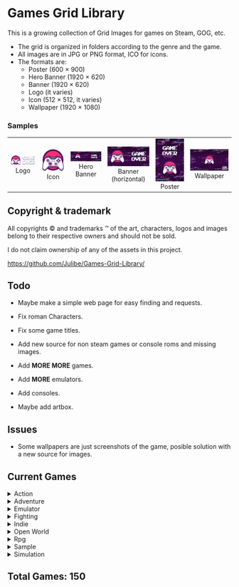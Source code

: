 


# Games Grid Library
This is a growing collection of Grid Images for games on Steam, GOG, etc.

 - The grid is organized in folders according to the genre and the game.
 - All images are in JPG or PNG format, ICO for icons.
 - The formats are:
	 - Poster (600 × 900)
	 - Hero Banner (1920 × 620)
	 - Banner (1920 × 620)
	 - Logo (it varies)
	 - Icon (512 × 512, it varies)
	 - Wallpaper (1920 × 1080)

### Samples
<table>
	<tr align="center">
		<td>
			<img src="https://github.com/Julibe/Games-Grid-Library/raw/main/Sample/logo.png" width="250px"><br><center>Logo</center>
		</td>
		<td>
			<img src="https://github.com/Julibe/Games-Grid-Library/raw/main/Sample/icon.png" width="250px"><br><center>Icon</center>
		</td>
		<td>
			<img src="https://github.com/Julibe/Games-Grid-Library/raw/main/Sample/hero.jpg" width="250px"><br><center>Hero Banner</center>
		</td>
		<td>
			<img src="https://github.com/Julibe/Games-Grid-Library/raw/main/Sample/horizontal.jpg" width="250px"><br><center>Banner (horizontal)</center>
		</td>
		<td>
			<img src="https://github.com/Julibe/Games-Grid-Library/raw/main/Sample/poster.jpg" width="250px"><br><center>Poster</center>
		</td>
		<td>
			<img src="https://github.com/Julibe/Games-Grid-Library/raw/main/Sample/wallpaper.jpg" width="250px"><br><center>Wallpaper</center>
		</td>
	</tr>
</table>

## Copyright & trademark
All copyrights © and trademarks ™ of the art, characters, logos and images belong to their respective owners and should not be sold.

I do not claim ownership of any of the assets in this project.

https://github.com/Julibe/Games-Grid-Library/


## Todo
 - Maybe make a simple web page for easy finding and requests.
 - Fix roman Characters.
 - Fix some game titles.
 - Add new source for non steam games or console roms and missing images.

 - Add **MORE MORE** games.

 - Add **MORE** emulators.

 - Add consoles.

 - Maybe add artbox.

## Issues
 - Some wallpapers are just screenshots of the game, posible solution with a new source for images.
## Current Games
<details>
 <summary>Action</summary>

<table><tr align="center"><td><a href="https://github.com/Julibe/Games-Grid-Library/tree/main/Action/Arma 3/" target="_blank"><img src="https://github.com/Julibe/Games-Grid-Library/raw/main/Action/Arma 3/logo.png" width="100%">
<center>Arma 3</center></a></a></td><td><a href="https://github.com/Julibe/Games-Grid-Library/tree/main/Action/Biomutant/" target="_blank"><img src="https://github.com/Julibe/Games-Grid-Library/raw/main/Action/Biomutant/logo.png" width="100%">
<center>Biomutant</center></a></a></td><td><a href="https://github.com/Julibe/Games-Grid-Library/tree/main/Action/Bioshock/" target="_blank"><img src="https://github.com/Julibe/Games-Grid-Library/raw/main/Action/Bioshock/logo.png" width="100%">
<center>Bioshock</center></a></a></td></tr><tr align="center"><td><a href="https://github.com/Julibe/Games-Grid-Library/tree/main/Action/Bioshock 2/" target="_blank"><img src="https://github.com/Julibe/Games-Grid-Library/raw/main/Action/Bioshock 2/logo.png" width="100%">
<center>Bioshock 2</center></a></a></td><td><a href="https://github.com/Julibe/Games-Grid-Library/tree/main/Action/Bioshock Infinite/" target="_blank"><img src="https://github.com/Julibe/Games-Grid-Library/raw/main/Action/Bioshock Infinite/logo.png" width="100%">
<center>Bioshock Infinite</center></a></a></td><td><a href="https://github.com/Julibe/Games-Grid-Library/tree/main/Action/Borderlands/" target="_blank"><img src="https://github.com/Julibe/Games-Grid-Library/raw/main/Action/Borderlands/logo.png" width="100%">
<center>Borderlands</center></a></a></td></tr><tr align="center"><td><a href="https://github.com/Julibe/Games-Grid-Library/tree/main/Action/Borderlands - The Presequel/" target="_blank"><img src="https://github.com/Julibe/Games-Grid-Library/raw/main/Action/Borderlands - The Presequel/logo.png" width="100%">
<center>Borderlands - The Presequel</center></a></a></td><td><a href="https://github.com/Julibe/Games-Grid-Library/tree/main/Action/Borderlands 2/" target="_blank"><img src="https://github.com/Julibe/Games-Grid-Library/raw/main/Action/Borderlands 2/logo.png" width="100%">
<center>Borderlands 2</center></a></a></td><td><a href="https://github.com/Julibe/Games-Grid-Library/tree/main/Action/Borderlands 3/" target="_blank"><img src="https://github.com/Julibe/Games-Grid-Library/raw/main/Action/Borderlands 3/logo.png" width="100%">
<center>Borderlands 3</center></a></a></td></tr><tr align="center"><td><a href="https://github.com/Julibe/Games-Grid-Library/tree/main/Action/Bully Scholarship Edition/" target="_blank"><img src="https://github.com/Julibe/Games-Grid-Library/raw/main/Action/Bully Scholarship Edition/logo.png" width="100%">
<center>Bully Scholarship Edition</center></a></a></td><td><a href="https://github.com/Julibe/Games-Grid-Library/tree/main/Action/Call of Duty - Black Ops/" target="_blank"><img src="https://github.com/Julibe/Games-Grid-Library/raw/main/Action/Call of Duty - Black Ops/logo.png" width="100%">
<center>Call of Duty - Black Ops</center></a></a></td><td><a href="https://github.com/Julibe/Games-Grid-Library/tree/main/Action/Call of Duty - Black Ops II/" target="_blank"><img src="https://github.com/Julibe/Games-Grid-Library/raw/main/Action/Call of Duty - Black Ops II/logo.png" width="100%">
<center>Call of Duty - Black Ops II</center></a></a></td></tr><tr align="center"><td><a href="https://github.com/Julibe/Games-Grid-Library/tree/main/Action/Call of Duty - Black Ops III/" target="_blank"><img src="https://github.com/Julibe/Games-Grid-Library/raw/main/Action/Call of Duty - Black Ops III/logo.png" width="100%">
<center>Call of Duty - Black Ops III</center></a></a></td><td><a href="https://github.com/Julibe/Games-Grid-Library/tree/main/Action/Call of Duty - Ghosts/" target="_blank"><img src="https://github.com/Julibe/Games-Grid-Library/raw/main/Action/Call of Duty - Ghosts/logo.png" width="100%">
<center>Call of Duty - Ghosts</center></a></a></td><td><a href="https://github.com/Julibe/Games-Grid-Library/tree/main/Action/Call of Duty - Infinite Warfare/" target="_blank"><img src="https://github.com/Julibe/Games-Grid-Library/raw/main/Action/Call of Duty - Infinite Warfare/logo.png" width="100%">
<center>Call of Duty - Infinite Warfare</center></a></a></td></tr><tr align="center"><td><a href="https://github.com/Julibe/Games-Grid-Library/tree/main/Action/Call of Duty - Modern Warfare/" target="_blank"><img src="https://github.com/Julibe/Games-Grid-Library/raw/main/Action/Call of Duty - Modern Warfare/logo.png" width="100%">
<center>Call of Duty - Modern Warfare</center></a></a></td><td><a href="https://github.com/Julibe/Games-Grid-Library/tree/main/Action/Call of Duty - Modern Warfare 3/" target="_blank"><img src="https://github.com/Julibe/Games-Grid-Library/raw/main/Action/Call of Duty - Modern Warfare 3/logo.png" width="100%">
<center>Call of Duty - Modern Warfare 3</center></a></a></td><td><a href="https://github.com/Julibe/Games-Grid-Library/tree/main/Action/Call of Duty - WWII/" target="_blank"><img src="https://github.com/Julibe/Games-Grid-Library/raw/main/Action/Call of Duty - WWII/logo.png" width="100%">
<center>Call of Duty - WWII</center></a></a></td></tr><tr align="center"><td><a href="https://github.com/Julibe/Games-Grid-Library/tree/main/Action/Code Vein/" target="_blank"><img src="https://github.com/Julibe/Games-Grid-Library/raw/main/Action/Code Vein/logo.png" width="100%">
<center>Code Vein</center></a></a></td><td><a href="https://github.com/Julibe/Games-Grid-Library/tree/main/Action/Curse of The Dead Gods/" target="_blank"><img src="https://github.com/Julibe/Games-Grid-Library/raw/main/Action/Curse of The Dead Gods/logo.png" width="100%">
<center>Curse of The Dead Gods</center></a></a></td><td><a href="https://github.com/Julibe/Games-Grid-Library/tree/main/Action/Days Gone/" target="_blank"><img src="https://github.com/Julibe/Games-Grid-Library/raw/main/Action/Days Gone/logo.png" width="100%">
<center>Days Gone</center></a></a></td></tr><tr align="center"><td><a href="https://github.com/Julibe/Games-Grid-Library/tree/main/Action/Dead Cells/" target="_blank"><img src="https://github.com/Julibe/Games-Grid-Library/raw/main/Action/Dead Cells/logo.png" width="100%">
<center>Dead Cells</center></a></a></td><td><a href="https://github.com/Julibe/Games-Grid-Library/tree/main/Action/Death Stranding/" target="_blank"><img src="https://github.com/Julibe/Games-Grid-Library/raw/main/Action/Death Stranding/logo.png" width="100%">
<center>Death Stranding</center></a></a></td><td><a href="https://github.com/Julibe/Games-Grid-Library/tree/main/Action/Deep Rock Galactic/" target="_blank"><img src="https://github.com/Julibe/Games-Grid-Library/raw/main/Action/Deep Rock Galactic/logo.png" width="100%">
<center>Deep Rock Galactic</center></a></a></td></tr><tr align="center"><td><a href="https://github.com/Julibe/Games-Grid-Library/tree/main/Action/Doom 3 Bfg Edition/" target="_blank"><img src="https://github.com/Julibe/Games-Grid-Library/raw/main/Action/Doom 3 Bfg Edition/logo.png" width="100%">
<center>Doom 3 Bfg Edition</center></a></a></td><td><a href="https://github.com/Julibe/Games-Grid-Library/tree/main/Action/Doom Eternal/" target="_blank"><img src="https://github.com/Julibe/Games-Grid-Library/raw/main/Action/Doom Eternal/logo.png" width="100%">
<center>Doom Eternal</center></a></a></td><td><a href="https://github.com/Julibe/Games-Grid-Library/tree/main/Action/Dungeons  Dragons Dark Alliance/" target="_blank"><img src="https://github.com/Julibe/Games-Grid-Library/raw/main/Action/Dungeons  Dragons Dark Alliance/logo.png" width="100%">
<center>Dungeons  Dragons Dark Alliance</center></a></a></td></tr><tr align="center"><td><a href="https://github.com/Julibe/Games-Grid-Library/tree/main/Action/Earth Defense Force World Brothers/" target="_blank"><img src="https://github.com/Julibe/Games-Grid-Library/raw/main/Action/Earth Defense Force World Brothers/logo.png" width="100%">
<center>Earth Defense Force World Brothers</center></a></a></td><td><a href="https://github.com/Julibe/Games-Grid-Library/tree/main/Action/Final Fantasy Type-0 Hd/" target="_blank"><img src="https://github.com/Julibe/Games-Grid-Library/raw/main/Action/Final Fantasy Type-0 Hd/logo.png" width="100%">
<center>Final Fantasy Type-0 Hd</center></a></a></td><td><a href="https://github.com/Julibe/Games-Grid-Library/tree/main/Action/Ghostrunner/" target="_blank"><img src="https://github.com/Julibe/Games-Grid-Library/raw/main/Action/Ghostrunner/logo.png" width="100%">
<center>Ghostrunner</center></a></a></td></tr><tr align="center"><td><a href="https://github.com/Julibe/Games-Grid-Library/tree/main/Action/God Eater 2 Rage Burst/" target="_blank"><img src="https://github.com/Julibe/Games-Grid-Library/raw/main/Action/God Eater 2 Rage Burst/logo.png" width="100%">
<center>God Eater 2 Rage Burst</center></a></a></td><td><a href="https://github.com/Julibe/Games-Grid-Library/tree/main/Action/God Eater 3/" target="_blank"><img src="https://github.com/Julibe/Games-Grid-Library/raw/main/Action/God Eater 3/logo.png" width="100%">
<center>God Eater 3</center></a></a></td><td><a href="https://github.com/Julibe/Games-Grid-Library/tree/main/Action/Grand Theft Auto/" target="_blank"><img src="https://github.com/Julibe/Games-Grid-Library/raw/main/Action/Grand Theft Auto/logo.png" width="100%">
<center>Grand Theft Auto</center></a></a></td></tr><tr align="center"><td><a href="https://github.com/Julibe/Games-Grid-Library/tree/main/Action/Grand Theft Auto 2/" target="_blank"><img src="https://github.com/Julibe/Games-Grid-Library/raw/main/Action/Grand Theft Auto 2/logo.png" width="100%">
<center>Grand Theft Auto 2</center></a></a></td><td><a href="https://github.com/Julibe/Games-Grid-Library/tree/main/Action/Grand Theft Auto Episodes From Liberty City/" target="_blank"><img src="https://github.com/Julibe/Games-Grid-Library/raw/main/Action/Grand Theft Auto Episodes From Liberty City/logo.png" width="100%">
<center>Grand Theft Auto Episodes From Liberty City</center></a></a></td><td><a href="https://github.com/Julibe/Games-Grid-Library/tree/main/Action/Grand Theft Auto III/" target="_blank"><img src="https://github.com/Julibe/Games-Grid-Library/raw/main/Action/Grand Theft Auto III/logo.png" width="100%">
<center>Grand Theft Auto III</center></a></a></td></tr><tr align="center"><td><a href="https://github.com/Julibe/Games-Grid-Library/tree/main/Action/Grand Theft Auto Iv The/" target="_blank"><img src="https://github.com/Julibe/Games-Grid-Library/raw/main/Action/Grand Theft Auto Iv The/logo.png" width="100%">
<center>Grand Theft Auto Iv The</center></a></a></td><td><a href="https://github.com/Julibe/Games-Grid-Library/tree/main/Action/Grand Theft Auto San Andreas/" target="_blank"><img src="https://github.com/Julibe/Games-Grid-Library/raw/main/Action/Grand Theft Auto San Andreas/logo.png" width="100%">
<center>Grand Theft Auto San Andreas</center></a></a></td><td><a href="https://github.com/Julibe/Games-Grid-Library/tree/main/Action/Grand Theft Auto V/" target="_blank"><img src="https://github.com/Julibe/Games-Grid-Library/raw/main/Action/Grand Theft Auto V/logo.png" width="100%">
<center>Grand Theft Auto V</center></a></a></td></tr><tr align="center"><td><a href="https://github.com/Julibe/Games-Grid-Library/tree/main/Action/Grand Theft Auto Vice City/" target="_blank"><img src="https://github.com/Julibe/Games-Grid-Library/raw/main/Action/Grand Theft Auto Vice City/logo.png" width="100%">
<center>Grand Theft Auto Vice City</center></a></a></td><td><a href="https://github.com/Julibe/Games-Grid-Library/tree/main/Action/Guilty Gear Strive/" target="_blank"><img src="https://github.com/Julibe/Games-Grid-Library/raw/main/Action/Guilty Gear Strive/logo.png" width="100%">
<center>Guilty Gear Strive</center></a></a></td><td><a href="https://github.com/Julibe/Games-Grid-Library/tree/main/Action/Guns Up/" target="_blank"><img src="https://github.com/Julibe/Games-Grid-Library/raw/main/Action/Guns Up/logo.png" width="100%">
<center>Guns Up</center></a></a></td></tr><tr align="center"><td><a href="https://github.com/Julibe/Games-Grid-Library/tree/main/Action/Hades/" target="_blank"><img src="https://github.com/Julibe/Games-Grid-Library/raw/main/Action/Hades/logo.png" width="100%">
<center>Hades</center></a></a></td><td><a href="https://github.com/Julibe/Games-Grid-Library/tree/main/Action/Half-Life/" target="_blank"><img src="https://github.com/Julibe/Games-Grid-Library/raw/main/Action/Half-Life/logo.png" width="100%">
<center>Half-Life</center></a></a></td><td><a href="https://github.com/Julibe/Games-Grid-Library/tree/main/Action/Half-Life 2/" target="_blank"><img src="https://github.com/Julibe/Games-Grid-Library/raw/main/Action/Half-Life 2/logo.png" width="100%">
<center>Half-Life 2</center></a></a></td></tr><tr align="center"><td><a href="https://github.com/Julibe/Games-Grid-Library/tree/main/Action/Half-Life 2 - Episode One/" target="_blank"><img src="https://github.com/Julibe/Games-Grid-Library/raw/main/Action/Half-Life 2 - Episode One/logo.png" width="100%">
<center>Half-Life 2 - Episode One</center></a></a></td><td><a href="https://github.com/Julibe/Games-Grid-Library/tree/main/Action/Half-Life 2 - Episode Two/" target="_blank"><img src="https://github.com/Julibe/Games-Grid-Library/raw/main/Action/Half-Life 2 - Episode Two/logo.png" width="100%">
<center>Half-Life 2 - Episode Two</center></a></a></td><td><a href="https://github.com/Julibe/Games-Grid-Library/tree/main/Action/Helldivers Dive Harder Edition/" target="_blank"><img src="https://github.com/Julibe/Games-Grid-Library/raw/main/Action/Helldivers Dive Harder Edition/logo.png" width="100%">
<center>Helldivers Dive Harder Edition</center></a></a></td></tr><tr align="center"><td><a href="https://github.com/Julibe/Games-Grid-Library/tree/main/Action/Horizon Zero Dawn/" target="_blank"><img src="https://github.com/Julibe/Games-Grid-Library/raw/main/Action/Horizon Zero Dawn/logo.png" width="100%">
<center>Horizon Zero Dawn</center></a></a></td><td><a href="https://github.com/Julibe/Games-Grid-Library/tree/main/Action/Iconoclasts/" target="_blank"><img src="https://github.com/Julibe/Games-Grid-Library/raw/main/Action/Iconoclasts/logo.png" width="100%">
<center>Iconoclasts</center></a></a></td><td><a href="https://github.com/Julibe/Games-Grid-Library/tree/main/Action/Katamari Damacy Reroll/" target="_blank"><img src="https://github.com/Julibe/Games-Grid-Library/raw/main/Action/Katamari Damacy Reroll/logo.png" width="100%">
<center>Katamari Damacy Reroll</center></a></a></td></tr><tr align="center"><td><a href="https://github.com/Julibe/Games-Grid-Library/tree/main/Action/La Noire The Vr Case Files/" target="_blank"><img src="https://github.com/Julibe/Games-Grid-Library/raw/main/Action/La Noire The Vr Case Files/logo.png" width="100%">
<center>La Noire The Vr Case Files</center></a></a></td><td><a href="https://github.com/Julibe/Games-Grid-Library/tree/main/Action/Legend of Mana/" target="_blank"><img src="https://github.com/Julibe/Games-Grid-Library/raw/main/Action/Legend of Mana/logo.png" width="100%">
<center>Legend of Mana</center></a></a></td><td><a href="https://github.com/Julibe/Games-Grid-Library/tree/main/Action/Manhunt/" target="_blank"><img src="https://github.com/Julibe/Games-Grid-Library/raw/main/Action/Manhunt/logo.png" width="100%">
<center>Manhunt</center></a></a></td></tr><tr align="center"><td><a href="https://github.com/Julibe/Games-Grid-Library/tree/main/Action/Mass Effect/" target="_blank"><img src="https://github.com/Julibe/Games-Grid-Library/raw/main/Action/Mass Effect/logo.png" width="100%">
<center>Mass Effect</center></a></a></td><td><a href="https://github.com/Julibe/Games-Grid-Library/tree/main/Action/Max Payne/" target="_blank"><img src="https://github.com/Julibe/Games-Grid-Library/raw/main/Action/Max Payne/logo.png" width="100%">
<center>Max Payne</center></a></a></td><td><a href="https://github.com/Julibe/Games-Grid-Library/tree/main/Action/Max Payne 2 The Fall of Max Payne/" target="_blank"><img src="https://github.com/Julibe/Games-Grid-Library/raw/main/Action/Max Payne 2 The Fall of Max Payne/logo.png" width="100%">
<center>Max Payne 2 The Fall of Max Payne</center></a></a></td></tr><tr align="center"><td><a href="https://github.com/Julibe/Games-Grid-Library/tree/main/Action/Max Payne 3/" target="_blank"><img src="https://github.com/Julibe/Games-Grid-Library/raw/main/Action/Max Payne 3/logo.png" width="100%">
<center>Max Payne 3</center></a></a></td><td><a href="https://github.com/Julibe/Games-Grid-Library/tree/main/Action/Mechwarrior 5 Mercenaries/" target="_blank"><img src="https://github.com/Julibe/Games-Grid-Library/raw/main/Action/Mechwarrior 5 Mercenaries/logo.png" width="100%">
<center>Mechwarrior 5 Mercenaries</center></a></a></td><td><a href="https://github.com/Julibe/Games-Grid-Library/tree/main/Action/Metal Gear Rising - Revengeance/" target="_blank"><img src="https://github.com/Julibe/Games-Grid-Library/raw/main/Action/Metal Gear Rising - Revengeance/logo.png" width="100%">
<center>Metal Gear Rising - Revengeance</center></a></a></td></tr><tr align="center"><td><a href="https://github.com/Julibe/Games-Grid-Library/tree/main/Action/Metal Gear Solid V - The Phantom Pain/" target="_blank"><img src="https://github.com/Julibe/Games-Grid-Library/raw/main/Action/Metal Gear Solid V - The Phantom Pain/logo.png" width="100%">
<center>Metal Gear Solid V - The Phantom Pain</center></a></a></td><td><a href="https://github.com/Julibe/Games-Grid-Library/tree/main/Action/Monster Hunter World/" target="_blank"><img src="https://github.com/Julibe/Games-Grid-Library/raw/main/Action/Monster Hunter World/logo.png" width="100%">
<center>Monster Hunter World</center></a></a></td><td><a href="https://github.com/Julibe/Games-Grid-Library/tree/main/Action/Nier Replicant Ver.122474487139/" target="_blank"><img src="https://github.com/Julibe/Games-Grid-Library/raw/main/Action/Nier Replicant Ver.122474487139/logo.png" width="100%">
<center>Nier Replicant Ver.122474487139</center></a></a></td></tr><tr align="center"><td><a href="https://github.com/Julibe/Games-Grid-Library/tree/main/Action/Nierautomata/" target="_blank"><img src="https://github.com/Julibe/Games-Grid-Library/raw/main/Action/Nierautomata/logo.png" width="100%">
<center>Nierautomata</center></a></a></td><td><a href="https://github.com/Julibe/Games-Grid-Library/tree/main/Action/Ninja Gaiden 3 Razors Edge/" target="_blank"><img src="https://github.com/Julibe/Games-Grid-Library/raw/main/Action/Ninja Gaiden 3 Razors Edge/logo.png" width="100%">
<center>Ninja Gaiden 3 Razors Edge</center></a></a></td><td><a href="https://github.com/Julibe/Games-Grid-Library/tree/main/Action/Ninja Gaiden Σ/" target="_blank"><img src="https://github.com/Julibe/Games-Grid-Library/raw/main/Action/Ninja Gaiden Σ/logo.png" width="100%">
<center>Ninja Gaiden Σ</center></a></a></td></tr><tr align="center"><td><a href="https://github.com/Julibe/Games-Grid-Library/tree/main/Action/Ninja Gaiden Σ 2/" target="_blank"><img src="https://github.com/Julibe/Games-Grid-Library/raw/main/Action/Ninja Gaiden Σ 2/logo.png" width="100%">
<center>Ninja Gaiden Σ 2</center></a></a></td><td><a href="https://github.com/Julibe/Games-Grid-Library/tree/main/Action/No More Heroes/" target="_blank"><img src="https://github.com/Julibe/Games-Grid-Library/raw/main/Action/No More Heroes/logo.png" width="100%">
<center>No More Heroes</center></a></a></td><td><a href="https://github.com/Julibe/Games-Grid-Library/tree/main/Action/No More Heroes 2 Desperate Struggle/" target="_blank"><img src="https://github.com/Julibe/Games-Grid-Library/raw/main/Action/No More Heroes 2 Desperate Struggle/logo.png" width="100%">
<center>No More Heroes 2 Desperate Struggle</center></a></a></td></tr><tr align="center"><td><a href="https://github.com/Julibe/Games-Grid-Library/tree/main/Action/Outriders/" target="_blank"><img src="https://github.com/Julibe/Games-Grid-Library/raw/main/Action/Outriders/logo.png" width="100%">
<center>Outriders</center></a></a></td><td><a href="https://github.com/Julibe/Games-Grid-Library/tree/main/Action/Persona 5 Strikers/" target="_blank"><img src="https://github.com/Julibe/Games-Grid-Library/raw/main/Action/Persona 5 Strikers/logo.png" width="100%">
<center>Persona 5 Strikers</center></a></a></td><td><a href="https://github.com/Julibe/Games-Grid-Library/tree/main/Action/Phantasy Star Online 2 New Genesis/" target="_blank"><img src="https://github.com/Julibe/Games-Grid-Library/raw/main/Action/Phantasy Star Online 2 New Genesis/logo.png" width="100%">
<center>Phantasy Star Online 2 New Genesis</center></a></a></td></tr><tr align="center"><td><a href="https://github.com/Julibe/Games-Grid-Library/tree/main/Action/Prey/" target="_blank"><img src="https://github.com/Julibe/Games-Grid-Library/raw/main/Action/Prey/logo.png" width="100%">
<center>Prey</center></a></a></td><td><a href="https://github.com/Julibe/Games-Grid-Library/tree/main/Action/Red Dead Redemption 2/" target="_blank"><img src="https://github.com/Julibe/Games-Grid-Library/raw/main/Action/Red Dead Redemption 2/logo.png" width="100%">
<center>Red Dead Redemption 2</center></a></a></td><td><a href="https://github.com/Julibe/Games-Grid-Library/tree/main/Action/Resident Evil/" target="_blank"><img src="https://github.com/Julibe/Games-Grid-Library/raw/main/Action/Resident Evil/logo.png" width="100%">
<center>Resident Evil</center></a></a></td></tr><tr align="center"><td><a href="https://github.com/Julibe/Games-Grid-Library/tree/main/Action/Resident Evil - Operation Raccoon City/" target="_blank"><img src="https://github.com/Julibe/Games-Grid-Library/raw/main/Action/Resident Evil - Operation Raccoon City/logo.png" width="100%">
<center>Resident Evil - Operation Raccoon City</center></a></a></td><td><a href="https://github.com/Julibe/Games-Grid-Library/tree/main/Action/Resident Evil 0/" target="_blank"><img src="https://github.com/Julibe/Games-Grid-Library/raw/main/Action/Resident Evil 0/logo.png" width="100%">
<center>Resident Evil 0</center></a></a></td><td><a href="https://github.com/Julibe/Games-Grid-Library/tree/main/Action/Resident Evil 2/" target="_blank"><img src="https://github.com/Julibe/Games-Grid-Library/raw/main/Action/Resident Evil 2/logo.png" width="100%">
<center>Resident Evil 2</center></a></a></td></tr><tr align="center"><td><a href="https://github.com/Julibe/Games-Grid-Library/tree/main/Action/Resident Evil 3/" target="_blank"><img src="https://github.com/Julibe/Games-Grid-Library/raw/main/Action/Resident Evil 3/logo.png" width="100%">
<center>Resident Evil 3</center></a></a></td><td><a href="https://github.com/Julibe/Games-Grid-Library/tree/main/Action/Resident Evil 4/" target="_blank"><img src="https://github.com/Julibe/Games-Grid-Library/raw/main/Action/Resident Evil 4/logo.png" width="100%">
<center>Resident Evil 4</center></a></a></td><td><a href="https://github.com/Julibe/Games-Grid-Library/tree/main/Action/Resident Evil 5/" target="_blank"><img src="https://github.com/Julibe/Games-Grid-Library/raw/main/Action/Resident Evil 5/logo.png" width="100%">
<center>Resident Evil 5</center></a></a></td></tr><tr align="center"><td><a href="https://github.com/Julibe/Games-Grid-Library/tree/main/Action/Resident Evil 6/" target="_blank"><img src="https://github.com/Julibe/Games-Grid-Library/raw/main/Action/Resident Evil 6/logo.png" width="100%">
<center>Resident Evil 6</center></a></a></td><td><a href="https://github.com/Julibe/Games-Grid-Library/tree/main/Action/Resident Evil 7 Biohazard/" target="_blank"><img src="https://github.com/Julibe/Games-Grid-Library/raw/main/Action/Resident Evil 7 Biohazard/logo.png" width="100%">
<center>Resident Evil 7 Biohazard</center></a></a></td><td><a href="https://github.com/Julibe/Games-Grid-Library/tree/main/Action/Resident Evil Revelations/" target="_blank"><img src="https://github.com/Julibe/Games-Grid-Library/raw/main/Action/Resident Evil Revelations/logo.png" width="100%">
<center>Resident Evil Revelations</center></a></a></td></tr><tr align="center"><td><a href="https://github.com/Julibe/Games-Grid-Library/tree/main/Action/Resident Evil Revelations 2/" target="_blank"><img src="https://github.com/Julibe/Games-Grid-Library/raw/main/Action/Resident Evil Revelations 2/logo.png" width="100%">
<center>Resident Evil Revelations 2</center></a></a></td><td><a href="https://github.com/Julibe/Games-Grid-Library/tree/main/Action/Resident Evil Village/" target="_blank"><img src="https://github.com/Julibe/Games-Grid-Library/raw/main/Action/Resident Evil Village/logo.png" width="100%">
<center>Resident Evil Village</center></a></a></td><td><a href="https://github.com/Julibe/Games-Grid-Library/tree/main/Action/Sakuna of Rice And Ruin/" target="_blank"><img src="https://github.com/Julibe/Games-Grid-Library/raw/main/Action/Sakuna of Rice And Ruin/logo.png" width="100%">
<center>Sakuna of Rice And Ruin</center></a></a></td></tr><tr align="center"><td><a href="https://github.com/Julibe/Games-Grid-Library/tree/main/Action/Scarlet Nexus/" target="_blank"><img src="https://github.com/Julibe/Games-Grid-Library/raw/main/Action/Scarlet Nexus/logo.png" width="100%">
<center>Scarlet Nexus</center></a></a></td><td><a href="https://github.com/Julibe/Games-Grid-Library/tree/main/Action/Sea of Thieves/" target="_blank"><img src="https://github.com/Julibe/Games-Grid-Library/raw/main/Action/Sea of Thieves/logo.png" width="100%">
<center>Sea of Thieves</center></a></a></td><td><a href="https://github.com/Julibe/Games-Grid-Library/tree/main/Action/Secret of Mana/" target="_blank"><img src="https://github.com/Julibe/Games-Grid-Library/raw/main/Action/Secret of Mana/logo.png" width="100%">
<center>Secret of Mana</center></a></a></td></tr><tr align="center"><td><a href="https://github.com/Julibe/Games-Grid-Library/tree/main/Action/Skul The Hero Slayer/" target="_blank"><img src="https://github.com/Julibe/Games-Grid-Library/raw/main/Action/Skul The Hero Slayer/logo.png" width="100%">
<center>Skul The Hero Slayer</center></a></a></td><td><a href="https://github.com/Julibe/Games-Grid-Library/tree/main/Action/State of Decay 2 Juggernaut Edition/" target="_blank"><img src="https://github.com/Julibe/Games-Grid-Library/raw/main/Action/State of Decay 2 Juggernaut Edition/logo.png" width="100%">
<center>State of Decay 2 Juggernaut Edition</center></a></a></td><td><a href="https://github.com/Julibe/Games-Grid-Library/tree/main/Action/Super Meat Boy Forever/" target="_blank"><img src="https://github.com/Julibe/Games-Grid-Library/raw/main/Action/Super Meat Boy Forever/logo.png" width="100%">
<center>Super Meat Boy Forever</center></a></a></td></tr><tr align="center"><td><a href="https://github.com/Julibe/Games-Grid-Library/tree/main/Action/Tales of Arise/" target="_blank"><img src="https://github.com/Julibe/Games-Grid-Library/raw/main/Action/Tales of Arise/logo.png" width="100%">
<center>Tales of Arise</center></a></a></td><td><a href="https://github.com/Julibe/Games-Grid-Library/tree/main/Action/Tales of Berseria/" target="_blank"><img src="https://github.com/Julibe/Games-Grid-Library/raw/main/Action/Tales of Berseria/logo.png" width="100%">
<center>Tales of Berseria</center></a></a></td><td><a href="https://github.com/Julibe/Games-Grid-Library/tree/main/Action/The Messenger/" target="_blank"><img src="https://github.com/Julibe/Games-Grid-Library/raw/main/Action/The Messenger/logo.png" width="100%">
<center>The Messenger</center></a></a></td></tr><tr align="center"><td><a href="https://github.com/Julibe/Games-Grid-Library/tree/main/Action/Warframe/" target="_blank"><img src="https://github.com/Julibe/Games-Grid-Library/raw/main/Action/Warframe/logo.png" width="100%">
<center>Warframe</center></a></a></td><td><a href="https://github.com/Julibe/Games-Grid-Library/tree/main/Action/Yakuza 0/" target="_blank"><img src="https://github.com/Julibe/Games-Grid-Library/raw/main/Action/Yakuza 0/logo.png" width="100%">
<center>Yakuza 0</center></a></a></td><td><a href="https://github.com/Julibe/Games-Grid-Library/tree/main/Action/Yakuza 3/" target="_blank"><img src="https://github.com/Julibe/Games-Grid-Library/raw/main/Action/Yakuza 3/logo.png" width="100%">
<center>Yakuza 3</center></a></a></td></tr><tr align="center"><td><a href="https://github.com/Julibe/Games-Grid-Library/tree/main/Action/Yakuza 4/" target="_blank"><img src="https://github.com/Julibe/Games-Grid-Library/raw/main/Action/Yakuza 4/logo.png" width="100%">
<center>Yakuza 4</center></a></a></td><td><a href="https://github.com/Julibe/Games-Grid-Library/tree/main/Action/Yakuza 5/" target="_blank"><img src="https://github.com/Julibe/Games-Grid-Library/raw/main/Action/Yakuza 5/logo.png" width="100%">
<center>Yakuza 5</center></a></a></td><td><a href="https://github.com/Julibe/Games-Grid-Library/tree/main/Action/Yakuza 6 - The Song of Life/" target="_blank"><img src="https://github.com/Julibe/Games-Grid-Library/raw/main/Action/Yakuza 6 - The Song of Life/logo.png" width="100%">
<center>Yakuza 6 - The Song of Life</center></a></a></td></tr><tr align="center"><td><a href="https://github.com/Julibe/Games-Grid-Library/tree/main/Action/Yakuza Kiwami/" target="_blank"><img src="https://github.com/Julibe/Games-Grid-Library/raw/main/Action/Yakuza Kiwami/logo.png" width="100%">
<center>Yakuza Kiwami</center></a></a></td><td><a href="https://github.com/Julibe/Games-Grid-Library/tree/main/Action/Yakuza Kiwami 2/" target="_blank"><img src="https://github.com/Julibe/Games-Grid-Library/raw/main/Action/Yakuza Kiwami 2/logo.png" width="100%">
<center>Yakuza Kiwami 2</center></a></a></td><td><a href="https://github.com/Julibe/Games-Grid-Library/tree/main/Action/Yakuza Like A Dragon/" target="_blank"><img src="https://github.com/Julibe/Games-Grid-Library/raw/main/Action/Yakuza Like A Dragon/logo.png" width="100%">
<center>Yakuza Like A Dragon</center></a></a></td></tr><tr align="center"><td><a href="https://github.com/Julibe/Games-Grid-Library/tree/main/Action/Ys VIII Lacrimosa of Dana/" target="_blank"><img src="https://github.com/Julibe/Games-Grid-Library/raw/main/Action/Ys VIII Lacrimosa of Dana/logo.png" width="100%">
<center>Ys VIII Lacrimosa of Dana</center></a></a></td></tr></table>
</details>
<details>
 <summary>Adventure</summary>

<table><tr align="center"><td><a href="https://github.com/Julibe/Games-Grid-Library/tree/main/Adventure/Everybodys Gone To The Rapture/" target="_blank"><img src="https://github.com/Julibe/Games-Grid-Library/raw/main/Adventure/Everybodys Gone To The Rapture/logo.png" width="100%">
<center>Everybodys Gone To The Rapture</center></a></a></td><td><a href="https://github.com/Julibe/Games-Grid-Library/tree/main/Adventure/La Noire/" target="_blank"><img src="https://github.com/Julibe/Games-Grid-Library/raw/main/Adventure/La Noire/logo.png" width="100%">
<center>La Noire</center></a></a></td><td><a href="https://github.com/Julibe/Games-Grid-Library/tree/main/Adventure/Raft/" target="_blank"><img src="https://github.com/Julibe/Games-Grid-Library/raw/main/Adventure/Raft/logo.png" width="100%">
<center>Raft</center></a></a></td></tr><tr align="center"><td><a href="https://github.com/Julibe/Games-Grid-Library/tree/main/Adventure/Subnautica/" target="_blank"><img src="https://github.com/Julibe/Games-Grid-Library/raw/main/Adventure/Subnautica/logo.png" width="100%">
<center>Subnautica</center></a></a></td><td><a href="https://github.com/Julibe/Games-Grid-Library/tree/main/Adventure/Subnautica Below Zero/" target="_blank"><img src="https://github.com/Julibe/Games-Grid-Library/raw/main/Adventure/Subnautica Below Zero/logo.png" width="100%">
<center>Subnautica Below Zero</center></a></a></td></tr></table>
</details>
<details>
 <summary>Emulator</summary>

<table><tr align="center"><td><a href="https://github.com/Julibe/Games-Grid-Library/tree/main/Emulator/Citra/" target="_blank"><img src="https://github.com/Julibe/Games-Grid-Library/raw/main/Emulator/Citra/logo.png" width="100%">
<center>Citra</center></a></a></td><td><a href="https://github.com/Julibe/Games-Grid-Library/tree/main/Emulator/Yuzu/" target="_blank"><img src="https://github.com/Julibe/Games-Grid-Library/raw/main/Emulator/Yuzu/logo.png" width="100%">
<center>Yuzu</center></a></a></td><td><a href="https://github.com/Julibe/Games-Grid-Library/tree/main/Emulator/Yuzu Early Access/" target="_blank"><img src="https://github.com/Julibe/Games-Grid-Library/raw/main/Emulator/Yuzu Early Access/logo.png" width="100%">
<center>Yuzu Early Access</center></a></a></td></tr></table>
</details>
<details>
 <summary>Fighting</summary>

<table><tr align="center"><td><a href="https://github.com/Julibe/Games-Grid-Library/tree/main/Fighting/Mortal Kombat11/" target="_blank"><img src="https://github.com/Julibe/Games-Grid-Library/raw/main/Fighting/Mortal Kombat11/logo.png" width="100%">
<center>Mortal Kombat11</center></a></a></td><td><a href="https://github.com/Julibe/Games-Grid-Library/tree/main/Fighting/Soulcalibur VI/" target="_blank"><img src="https://github.com/Julibe/Games-Grid-Library/raw/main/Fighting/Soulcalibur VI/logo.png" width="100%">
<center>Soulcalibur VI</center></a></a></td><td><a href="https://github.com/Julibe/Games-Grid-Library/tree/main/Fighting/Street Fighter V/" target="_blank"><img src="https://github.com/Julibe/Games-Grid-Library/raw/main/Fighting/Street Fighter V/logo.png" width="100%">
<center>Street Fighter V</center></a></a></td></tr><tr align="center"><td><a href="https://github.com/Julibe/Games-Grid-Library/tree/main/Fighting/Tekken 7/" target="_blank"><img src="https://github.com/Julibe/Games-Grid-Library/raw/main/Fighting/Tekken 7/logo.png" width="100%">
<center>Tekken 7</center></a></a></td></tr></table>
</details>
<details>
 <summary>Indie</summary>

<table><tr align="center"><td><a href="https://github.com/Julibe/Games-Grid-Library/tree/main/Indie/Super Meat Boy/" target="_blank"><img src="https://github.com/Julibe/Games-Grid-Library/raw/main/Indie/Super Meat Boy/logo.png" width="100%">
<center>Super Meat Boy</center></a></a></td></tr></table>
</details>
<details>
 <summary>Open World</summary>

<table><tr align="center"><td><a href="https://github.com/Julibe/Games-Grid-Library/tree/main/Open World/No Mans Sky/" target="_blank"><img src="https://github.com/Julibe/Games-Grid-Library/raw/main/Open World/No Mans Sky/logo.png" width="100%">
<center>No Mans Sky</center></a></a></td><td><a href="https://github.com/Julibe/Games-Grid-Library/tree/main/Open World/Rust/" target="_blank"><img src="https://github.com/Julibe/Games-Grid-Library/raw/main/Open World/Rust/logo.png" width="100%">
<center>Rust</center></a></a></td><td><a href="https://github.com/Julibe/Games-Grid-Library/tree/main/Open World/Valheim/" target="_blank"><img src="https://github.com/Julibe/Games-Grid-Library/raw/main/Open World/Valheim/logo.png" width="100%">
<center>Valheim</center></a></a></td></tr></table>
</details>
<details>
 <summary>Rpg</summary>

<table><tr align="center"><td><a href="https://github.com/Julibe/Games-Grid-Library/tree/main/Rpg/Cyberpunk 2077/" target="_blank"><img src="https://github.com/Julibe/Games-Grid-Library/raw/main/Rpg/Cyberpunk 2077/logo.png" width="100%">
<center>Cyberpunk 2077</center></a></a></td><td><a href="https://github.com/Julibe/Games-Grid-Library/tree/main/Rpg/Dragon Quest XI - Echoes of An Elusive Age  Digital Edition of Light/" target="_blank"><img src="https://github.com/Julibe/Games-Grid-Library/raw/main/Rpg/Dragon Quest XI - Echoes of An Elusive Age  Digital Edition of Light/logo.png" width="100%">
<center>Dragon Quest XI - Echoes of An Elusive Age  Digital Edition of Light</center></a></a></td><td><a href="https://github.com/Julibe/Games-Grid-Library/tree/main/Rpg/Final Fantasy III/" target="_blank"><img src="https://github.com/Julibe/Games-Grid-Library/raw/main/Rpg/Final Fantasy III/logo.png" width="100%">
<center>Final Fantasy III</center></a></a></td></tr><tr align="center"><td><a href="https://github.com/Julibe/Games-Grid-Library/tree/main/Rpg/Final Fantasy Iv/" target="_blank"><img src="https://github.com/Julibe/Games-Grid-Library/raw/main/Rpg/Final Fantasy Iv/logo.png" width="100%">
<center>Final Fantasy Iv</center></a></a></td><td><a href="https://github.com/Julibe/Games-Grid-Library/tree/main/Rpg/Final Fantasy Iv The After Years/" target="_blank"><img src="https://github.com/Julibe/Games-Grid-Library/raw/main/Rpg/Final Fantasy Iv The After Years/logo.png" width="100%">
<center>Final Fantasy Iv The After Years</center></a></a></td><td><a href="https://github.com/Julibe/Games-Grid-Library/tree/main/Rpg/Final Fantasy Ix/" target="_blank"><img src="https://github.com/Julibe/Games-Grid-Library/raw/main/Rpg/Final Fantasy Ix/logo.png" width="100%">
<center>Final Fantasy Ix</center></a></a></td></tr><tr align="center"><td><a href="https://github.com/Julibe/Games-Grid-Library/tree/main/Rpg/Final Fantasy V/" target="_blank"><img src="https://github.com/Julibe/Games-Grid-Library/raw/main/Rpg/Final Fantasy V/logo.png" width="100%">
<center>Final Fantasy V</center></a></a></td><td><a href="https://github.com/Julibe/Games-Grid-Library/tree/main/Rpg/Final Fantasy VII/" target="_blank"><img src="https://github.com/Julibe/Games-Grid-Library/raw/main/Rpg/Final Fantasy VII/logo.png" width="100%">
<center>Final Fantasy VII</center></a></a></td><td><a href="https://github.com/Julibe/Games-Grid-Library/tree/main/Rpg/Final Fantasy VIII/" target="_blank"><img src="https://github.com/Julibe/Games-Grid-Library/raw/main/Rpg/Final Fantasy VIII/logo.png" width="100%">
<center>Final Fantasy VIII</center></a></a></td></tr><tr align="center"><td><a href="https://github.com/Julibe/Games-Grid-Library/tree/main/Rpg/Final Fantasy Vi/" target="_blank"><img src="https://github.com/Julibe/Games-Grid-Library/raw/main/Rpg/Final Fantasy Vi/logo.png" width="100%">
<center>Final Fantasy Vi</center></a></a></td><td><a href="https://github.com/Julibe/Games-Grid-Library/tree/main/Rpg/Final Fantasy X-2/" target="_blank"><img src="https://github.com/Julibe/Games-Grid-Library/raw/main/Rpg/Final Fantasy X-2/logo.png" width="100%">
<center>Final Fantasy X-2</center></a></a></td><td><a href="https://github.com/Julibe/Games-Grid-Library/tree/main/Rpg/Final Fantasy XII - The Zodiac Age/" target="_blank"><img src="https://github.com/Julibe/Games-Grid-Library/raw/main/Rpg/Final Fantasy XII - The Zodiac Age/logo.png" width="100%">
<center>Final Fantasy XII - The Zodiac Age</center></a></a></td></tr><tr align="center"><td><a href="https://github.com/Julibe/Games-Grid-Library/tree/main/Rpg/Final Fantasy XIII/" target="_blank"><img src="https://github.com/Julibe/Games-Grid-Library/raw/main/Rpg/Final Fantasy XIII/logo.png" width="100%">
<center>Final Fantasy XIII</center></a></a></td><td><a href="https://github.com/Julibe/Games-Grid-Library/tree/main/Rpg/Final Fantasy XIII2/" target="_blank"><img src="https://github.com/Julibe/Games-Grid-Library/raw/main/Rpg/Final Fantasy XIII2/logo.png" width="100%">
<center>Final Fantasy XIII2</center></a></a></td><td><a href="https://github.com/Julibe/Games-Grid-Library/tree/main/Rpg/Final Fantasy XIV/" target="_blank"><img src="https://github.com/Julibe/Games-Grid-Library/raw/main/Rpg/Final Fantasy XIV/logo.png" width="100%">
<center>Final Fantasy XIV</center></a></a></td></tr><tr align="center"><td><a href="https://github.com/Julibe/Games-Grid-Library/tree/main/Rpg/Final Fantasy XV/" target="_blank"><img src="https://github.com/Julibe/Games-Grid-Library/raw/main/Rpg/Final Fantasy XV/logo.png" width="100%">
<center>Final Fantasy XV</center></a></a></td><td><a href="https://github.com/Julibe/Games-Grid-Library/tree/main/Rpg/Lightning Returns - Final Fantasy XIII/" target="_blank"><img src="https://github.com/Julibe/Games-Grid-Library/raw/main/Rpg/Lightning Returns - Final Fantasy XIII/logo.png" width="100%">
<center>Lightning Returns - Final Fantasy XIII</center></a></a></td><td><a href="https://github.com/Julibe/Games-Grid-Library/tree/main/Rpg/Mobius - Final Fantasy/" target="_blank"><img src="https://github.com/Julibe/Games-Grid-Library/raw/main/Rpg/Mobius - Final Fantasy/logo.png" width="100%">
<center>Mobius - Final Fantasy</center></a></a></td></tr><tr align="center"><td><a href="https://github.com/Julibe/Games-Grid-Library/tree/main/Rpg/Persona 4 - Golden/" target="_blank"><img src="https://github.com/Julibe/Games-Grid-Library/raw/main/Rpg/Persona 4 - Golden/logo.png" width="100%">
<center>Persona 4 - Golden</center></a></a></td><td><a href="https://github.com/Julibe/Games-Grid-Library/tree/main/Rpg/Shin Megami Tensei III - Nocturne/" target="_blank"><img src="https://github.com/Julibe/Games-Grid-Library/raw/main/Rpg/Shin Megami Tensei III - Nocturne/logo.png" width="100%">
<center>Shin Megami Tensei III - Nocturne</center></a></a></td><td><a href="https://github.com/Julibe/Games-Grid-Library/tree/main/Rpg/Tales of Zestiria/" target="_blank"><img src="https://github.com/Julibe/Games-Grid-Library/raw/main/Rpg/Tales of Zestiria/logo.png" width="100%">
<center>Tales of Zestiria</center></a></a></td></tr><tr align="center"><td><a href="https://github.com/Julibe/Games-Grid-Library/tree/main/Rpg/The Outer Worlds/" target="_blank"><img src="https://github.com/Julibe/Games-Grid-Library/raw/main/Rpg/The Outer Worlds/logo.png" width="100%">
<center>The Outer Worlds</center></a></a></td><td><a href="https://github.com/Julibe/Games-Grid-Library/tree/main/Rpg/Trials of Mana/" target="_blank"><img src="https://github.com/Julibe/Games-Grid-Library/raw/main/Rpg/Trials of Mana/logo.png" width="100%">
<center>Trials of Mana</center></a></a></td><td><a href="https://github.com/Julibe/Games-Grid-Library/tree/main/Rpg/World of Final Fantasy/" target="_blank"><img src="https://github.com/Julibe/Games-Grid-Library/raw/main/Rpg/World of Final Fantasy/logo.png" width="100%">
<center>World of Final Fantasy</center></a></a></td></tr></table>
</details>
<details>
 <summary>Sample</summary>

<table></tr></table>
</details>
<details>
 <summary>Simulation</summary>

<table><tr align="center"><td><a href="https://github.com/Julibe/Games-Grid-Library/tree/main/Simulation/Democracy 4/" target="_blank"><img src="https://github.com/Julibe/Games-Grid-Library/raw/main/Simulation/Democracy 4/logo.png" width="100%">
<center>Democracy 4</center></a></a></td><td><a href="https://github.com/Julibe/Games-Grid-Library/tree/main/Simulation/The Sims 3/" target="_blank"><img src="https://github.com/Julibe/Games-Grid-Library/raw/main/Simulation/The Sims 3/logo.png" width="100%">
<center>The Sims 3</center></a></a></td><td><a href="https://github.com/Julibe/Games-Grid-Library/tree/main/Simulation/The Sims 4/" target="_blank"><img src="https://github.com/Julibe/Games-Grid-Library/raw/main/Simulation/The Sims 4/logo.png" width="100%">
<center>The Sims 4</center></a></a></td></tr></table>
</details>

 ## Total Games: 150
